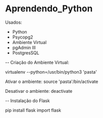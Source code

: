 # Aprendendo_Python

Usados: 

- Python
- Psycopg2
- Ambiente Virtual
- pgAdmin III
- PostgresSQL


-- Criação do Ambiente Virtual:
  
virtualenv --python=/usr/bin/python3 'pasta'

Ativar o ambiente: source 'pasta'/bin/activate

Desativar o ambiente: deactivate
  
-- Instalação do Flask

pip install flask
import flask
